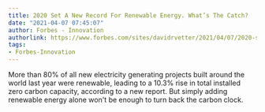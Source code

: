 ```yaml
---
title: 2020 Set A New Record For Renewable Energy. What’s The Catch?
date: "2021-04-07 07:45:07"
author: Forbes - Innovation
authorlink: https://www.forbes.com/sites/davidrvetter/2021/04/07/2020-set-a-new-record-for-renewable-energy-whats-the-catch/
tags:
- Forbes-Innovation
---
```

More than 80% of all new electricity generating projects built around the world last year were renewable, leading to a 10.3% rise in total installed zero carbon capacity, according to a new report. But simply adding renewable energy alone won't be enough to turn back the carbon clock.